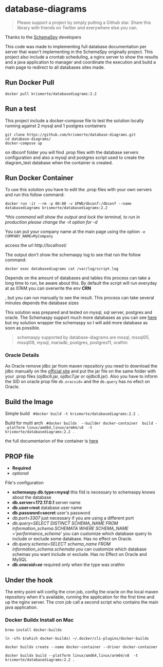 # database-diagrams

> Please support a project by simply putting a Github star. 
Share this library with friends on Twitter and everywhere else you can.

Thanks to the [SchemaSpy](https://github.com/schemaspy/schemaspy) developers

This code was made to implementing full database documentation per server that wasn't implementing in the SchemaSpy originally project. This project also include a crontab scheduling, a nginx server to show the results and a java application to manager and coordinate the execution and build a main page to redirect to all databases sites made.

## Run Docker Pull
```
docker pull krismorte/databasediagrams:2.2
```

## Run a test

This project include a docker-compose file to test the solution locally running against 2 mysql and 1 postgres containers 

```
git clone https://github.com/krismorte/database-diagrams.git
cd database-diagrams/
docker-compose up
```

on dbconf folder you will find .prop files with the database servers configuration and also a mysql and postgres script used to create the diagram_test database when the container is created.

## Run Docker Container
To use this solution you have to edit the .prop files with your own servers and run this follow command:

```
docker run -it --rm -p 80:80 -v $PWD/dbconf:/dbconf --name databasediagrams krismorte/databasediagrams:2.2
```
_*this command will show the output and lock the terminal, to run in production please change the -it option for -d_

You can put your company name at the main page using the option `-e COMPANY_NAME=MyCompany`

access the url http://localhost/

The output don't show the schemaspy log to see that run the follow command:

```
docker exec databasediagrams cat /var/log/script.log
```

Depends on the amount of databases and tables this process can take a long time to run, be aware about this. By default the script will run everyday at as 07AM you can overwrite the env __CRN__

, but you can run manually to see the result. This process can take several minutes depends the database sizes

This solution was prepared and tested on mysql, sql server, postgres and oracle. The Schemaspy support much more databases as you can see [here](https://github.com/schemaspy/schemaspy/tree/master/src/main/resources/org/schemaspy/types) but my solution wrapper the schemaspy so I will add more database as soon as possible.
> schemaspy supported by database-diagrams are mssql, mssql05, mssql08, mysql, mariadb, postgres, postgres11, orathin

### Oracle Details

As Oracle remove jdbc jar from maven repository you need to download the jdbc manually on the [official site](https://www.oracle.com/database/technologies/appdev/jdbc-downloads.html) and put the jar file on the same folder with your .prop files (ojdbc6.jar, ojdbc7.jar or ojdbc8.jar). Also you have to inform the SID on oracle prop file `db.oracsid=` and the `db.query` has no efect on Oracle.

## Build the Image
Simple build
``` #docker build -t krismorte/databasediagrams:2.2 .```

Build for multi arch 
``` #docker buildx  --builder docker-container  build --platform linux/amd64,linux/arm64/v8  -t krismorte/databasediagrams:2.2 .```


the full documentarion of the container is [here](https://hub.docker.com/r/krismorte/databasediagrams) 

## PROP file
- __Required__
- _optional_

File's configuration
- __schemaspy.db.type=mysql__ this fild is necessary to schemaspy knows about the database 
- __db.server=172.17.0.1__ server name
- __db.user=root__ database user name
- __db.password=secret__ user's password
- _db.port=3307_ just necessary if you are using a different port
- _db.query=SELECT DISTINCT SCHEMA_NAME FROM information_schema.SCHEMATA WHERE SCHEMA_NAME ='performance_schema'_ you can customize which database query to include or exclude some database. Has no effect on Oracle.
- _db.query.schema=SELECT schema_name FROM information_schema.schemata_ you can customize which database schemas you want include or exclude. Has no Effect on Oracle and MySQL
- _**db.oracsid=xe**_ required only when the type was orathin

## Under the hook

The entry point will config the cron job, config the oracle on the local maven repository when it's available, running the application for the first time and up the nginx server. The cron job call a second script who contains the main java application.

### Docker Buildx Install on Mac
 ```
 brew install docker-buildx

ln -sfn $(which docker-buildx) ~/.docker/cli-plugins/docker-buildx 

 docker buildx create --name docker-container --driver docker-container

 docker buildx build --platform linux/amd64,linux/arm64/v8  -t krismorte/databasediagrams:2.2 .

 ```
